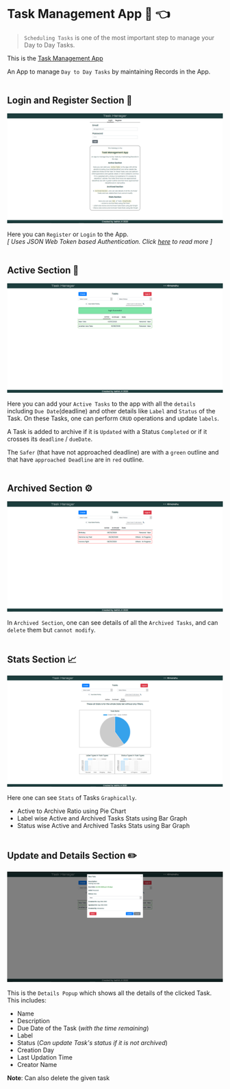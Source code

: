 # **Task Management App 📅 👈**

> `Scheduling Tasks` is one of the most important step to manage your Day to Day Tasks.

This is the [Task Management App](https://myhacktaskmanager.netlify.app)

An App to manage `Day to Day Tasks` by maintaining Records in the App. <br /><br />

## **Login and Register Section 🔑**

<img src="./assets/Login.png">

Here you can `Register` or `Login` to the App. <br/>
_[ Uses JSON Web Token based Authentication.
Click [here](https://jwt.io/introduction/) to read more ]_<br /><br />

## **Active Section 💼**

<img src="./assets/Active.png">

Here you can add your `Active Tasks` to the app with all the `details` including `Due Date`(deadline) and other details like `Label` and `Status` of the Task. On these Tasks, one can perform `CRUD` operations and update `labels`.

A Task is added to archive if it is `Updated` with a Status `Completed` or if it crosses its `deadline` / `dueDate`.

The `Safer` (that have not approached deadline) are with a `green` outline and that have `approached Deadline` are in `red` outline.<br /><br />

## **Archived Section ⚙️**

<img src="./assets/Archive.png">

In `Archived Section`, one can see details of all the `Archived Tasks`, and can `delete` them but `cannot modify`.<br /><br />

## **Stats Section 📈**

<img src="./assets/Stats.png" />

Here one can see `Stats` of Tasks `Graphically`.

- Active to Archive Ratio using Pie Chart
- Label wise Active and Archived Tasks Stats using Bar Graph
- Status wise Active and Archived Tasks Stats using Bar Graph<br /><br />

## **Update and Details Section ✏️**

<img src="./assets/Update.png" />

This is the `Details Popup` which shows all the details of the clicked Task. This includes:

- Name
- Description
- Due Date of the Task (_with the time remaining_)
- Label
- Status (_Can update Task's status if it is not archived_)
- Creation Day
- Last Updation Time
- Creator Name

**Note**: Can also delete the given task
